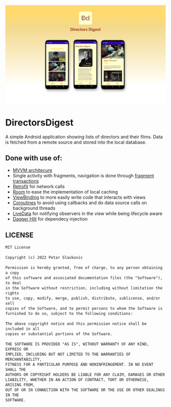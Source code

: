 ![project_banner](/media/dd_banner.png)

# DirectorsDigest
A simple Android application showing lists of directors and their films. Data is fetched from a remote source and stored into the local database.

## Done with use of:
- [MVVM architecure](https://cdn-blog.scalablepath.com/uploads/2021/12/mvvm-reactive-architecture-1024x937.png)
- Single activity with fragments, navigation is done through [fragment transactions](https://developer.android.com/guide/fragments/transactions)
- [Retrofit](https://square.github.io/retrofit/) for network calls
- [Room](https://developer.android.com/training/data-storage/room) to ease the implementation of local caching
- [ViewBinding](https://developer.android.com/topic/libraries/view-binding) to more easily write code that interacts with views
- [Coroutines](https://developer.android.com/kotlin/coroutines) to avoid using callbacks and do data source calls on background threads
- [LiveData](https://developer.android.com/topic/libraries/architecture/livedata) for notifying observers in the view while being lifecycle aware
- [Dagger Hilt](https://dagger.dev/hilt/) for dependecy injection
 
 ## LICENSE
```
MIT License

Copyright (c) 2022 Petar Slavkovic

Permission is hereby granted, free of charge, to any person obtaining a copy
of this software and associated documentation files (the "Software"), to deal
in the Software without restriction, including without limitation the rights
to use, copy, modify, merge, publish, distribute, sublicense, and/or sell
copies of the Software, and to permit persons to whom the Software is
furnished to do so, subject to the following conditions:

The above copyright notice and this permission notice shall be included in all
copies or substantial portions of the Software.

THE SOFTWARE IS PROVIDED "AS IS", WITHOUT WARRANTY OF ANY KIND, EXPRESS OR
IMPLIED, INCLUDING BUT NOT LIMITED TO THE WARRANTIES OF MERCHANTABILITY,
FITNESS FOR A PARTICULAR PURPOSE AND NONINFRINGEMENT. IN NO EVENT SHALL THE
AUTHORS OR COPYRIGHT HOLDERS BE LIABLE FOR ANY CLAIM, DAMAGES OR OTHER
LIABILITY, WHETHER IN AN ACTION OF CONTRACT, TORT OR OTHERWISE, ARISING FROM,
OUT OF OR IN CONNECTION WITH THE SOFTWARE OR THE USE OR OTHER DEALINGS IN THE
SOFTWARE.
```
